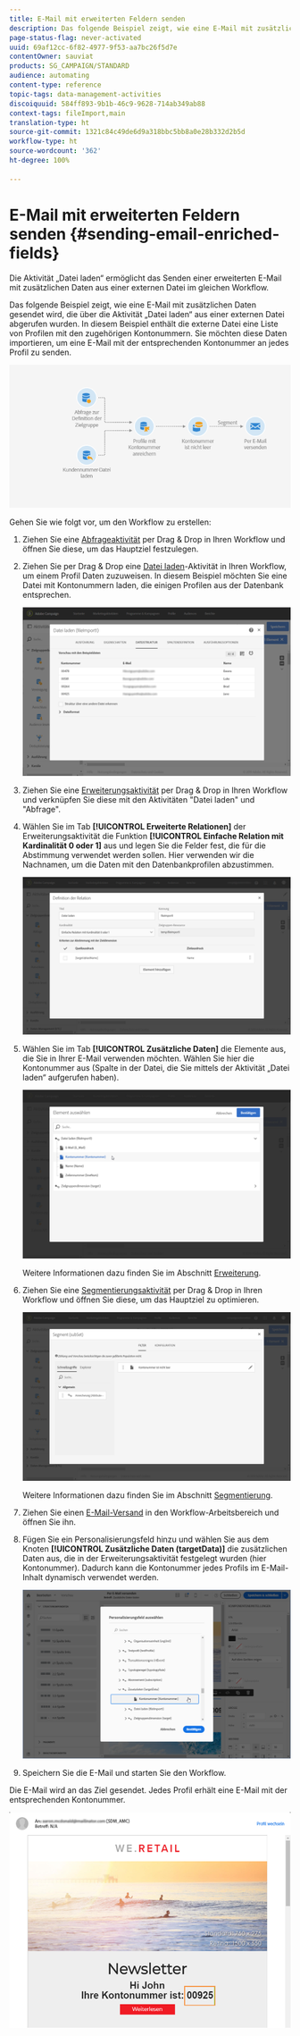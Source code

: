 ```yaml
---
title: E-Mail mit erweiterten Feldern senden
description: Das folgende Beispiel zeigt, wie eine E-Mail mit zusätzlichen Daten gesendet wird, die über die Aktivität "Datei laden" aus einer externen Datei abgerufen wurden.
page-status-flag: never-activated
uuid: 69af12cc-6f82-4977-9f53-aa7bc26f5d7e
contentOwner: sauviat
products: SG_CAMPAIGN/STANDARD
audience: automating
content-type: reference
topic-tags: data-management-activities
discoiquuid: 584ff893-9b1b-46c9-9628-714ab349ab88
context-tags: fileImport,main
translation-type: ht
source-git-commit: 1321c84c49de6d9a318bbc5bb8a0e28b332d2b5d
workflow-type: ht
source-wordcount: '362'
ht-degree: 100%

---
```



# E-Mail mit erweiterten Feldern senden {#sending-email-enriched-fields}

<!--A new example showing how to send an email containing additional data retrieved from a load file activity has been added. [Read more](example-2-email-with-enriched-fields)-->

Die Aktivität „Datei laden“ ermöglicht das Senden einer erweiterten E-Mail mit zusätzlichen Daten aus einer externen Datei im gleichen Workflow.

Das folgende Beispiel zeigt, wie eine E-Mail mit zusätzlichen Daten gesendet wird, die über die Aktivität „Datei laden“ aus einer externen Datei abgerufen wurden. In diesem Beispiel enthält die externe Datei eine Liste von Profilen mit den zugehörigen Kontonummern. Sie möchten diese Daten importieren, um eine E-Mail mit der entsprechenden Kontonummer an jedes Profil zu senden.

![](assets/load_file_workflow_ex2.png)

Gehen Sie wie folgt vor, um den Workflow zu erstellen:

1. Ziehen Sie eine [Abfrageaktivität](../../automating/using/query.md) per Drag &amp; Drop in Ihren Workflow und öffnen Sie diese, um das Hauptziel festzulegen.

   <!--The Query activity is presented in the [Query](../../automating/using/query.md) section.-->

1. Ziehen Sie per Drag &amp; Drop eine [Datei laden](../../automating/using/load-file.md)-Aktivität in Ihren Workflow, um einem Profil Daten zuzuweisen. In diesem Beispiel möchten Sie eine Datei mit Kontonummern laden, die einigen Profilen aus der Datenbank entsprechen.

   ![](assets/load_file_activity.png)

1. Ziehen Sie eine [Erweiterungsaktivität](../../automating/using/enrichment.md) per Drag &amp; Drop in Ihren Workflow und verknüpfen Sie diese mit den Aktivitäten &quot;Datei laden&quot; und &quot;Abfrage&quot;.

1. Wählen Sie im Tab **[!UICONTROL Erweiterte Relationen]** der Erweiterungsaktivität die Funktion **[!UICONTROL Einfache Relation mit Kardinalität 0 oder 1]** aus und legen Sie die Felder fest, die für die Abstimmung verwendet werden sollen. Hier verwenden wir die Nachnamen, um die Daten mit den Datenbankprofilen abzustimmen.

   ![](assets/load_file_enrichment_relation.png)

1. Wählen Sie im Tab **[!UICONTROL Zusätzliche Daten]** die Elemente aus, die Sie in Ihrer E-Mail verwenden möchten. Wählen Sie hier die Kontonummer aus (Spalte in der Datei, die Sie mittels der Aktivität „Datei laden“ aufgerufen haben).

   ![](assets/load_file_enrichment_select_element.png)

   <!--![](assets/load_file_enrichment_additional_data.png)-->

   Weitere Informationen dazu finden Sie im Abschnitt [Erweiterung](../../automating/using/enrichment.md).

1. Ziehen Sie eine [Segmentierungsaktivität](../../automating/using/segmentation.md) per Drag &amp; Drop in Ihren Workflow und öffnen Sie diese, um das Hauptziel zu optimieren.

   ![](assets/load_file_segmentation.png)

   Weitere Informationen dazu finden Sie im Abschnitt [Segmentierung](../../automating/using/segmentation.md).

1. Ziehen Sie einen [E-Mail-Versand](../../automating/using/email-delivery.md) in den Workflow-Arbeitsbereich und öffnen Sie ihn.

   <!--The Email delivery activity is presented in the [Email delivery](../../automating/using/email-delivery.md) section.-->

1. Fügen Sie ein Personalisierungsfeld hinzu und wählen Sie aus dem Knoten **[!UICONTROL Zusätzliche Daten (targetData)]** die zusätzlichen Daten aus, die in der Erweiterungsaktivität festgelegt wurden (hier Kontonummer). Dadurch kann die Kontonummer jedes Profils im E-Mail-Inhalt dynamisch verwendet werden.

   ![](assets/load_file_perso_field.png)

1. Speichern Sie die E-Mail und starten Sie den Workflow.

Die E-Mail wird an das Ziel gesendet. Jedes Profil erhält eine E-Mail mit der entsprechenden Kontonummer.

![](assets/load_file_email.png)
